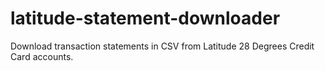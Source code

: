 # latitude-statement-downloader
Download transaction statements in CSV from Latitude 28 Degrees Credit Card accounts.
